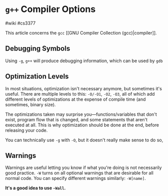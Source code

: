 # `g++` Compiler Options
#wiki #cs3377 

This article concerns the `gcc` [[GNU Compiler Collection (gcc)|compiler]].

## Debugging Symbols
Using `-g`, `g++` will produce debugging information, which can be used by `gdb`

## Optimization Levels
In most situations, optimization isn't necessary anymore, but sometimes it's useful. There are multiple levels to this: `-O/-O1`, `-O2`, `-O3`, all of which add different levels of optimizations at the expense of compile time (and sometimes, binary size).

The optimizations taken may surprise you—functions/variables that don't exist, program flow that is changed, and some statements that aren't executed at all. This is why optimization should be done at the end, before releasing your code.

You can technically use `-g` with `-O`, but it doesn't really make sense to do so,

## Warnings
Warnings are useful letting you know if what you're doing is not necessarily good practice. `-W` turns on all optional warnings that are desirable for all normal code. You can specify different warnings similarly: `-W[name]`.

**It's a good idea to use `-Wall`.**
